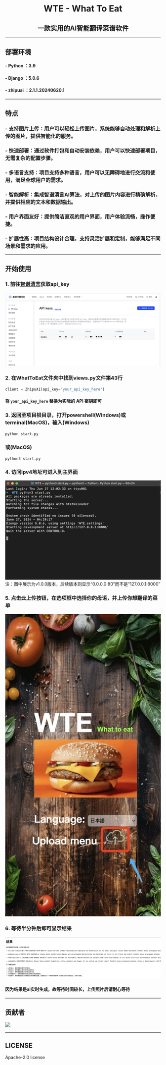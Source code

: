 # <center>**WTE - What To Eat**</center>

## <center>一款实用的AI智能翻译菜谱软件</center>

---

## 部署环境
#### - **Python** ：3.9
#### - **Django** ：5.0.6
#### - **zhipuai** ：2.1.1.20240620.1

---

## 特点

### - **支持图片上传**：用户可以轻松上传图片，系统能够自动处理和解析上传的图片，提供智能化的服务。

### - **快速部署**：通过软件打包和自动安装依赖，用户可以快速部署项目，无需复杂的配置步骤。

### - **多语言支持**：项目支持多种语言，用户可以无障碍地进行交流和使用，满足全球用户的需求。

### - **智能解析**：集成[智谱清言](https://open.bigmodel.cn/)AI算法，对上传的图片内容进行精确解析，并提供相应的文本和数据输出。

### - **用户界面友好**：提供简洁直观的用户界面，用户体验流畅，操作便捷。

### - **扩展性高**：项目结构设计合理，支持灵活扩展和定制，能够满足不同场景和需求的应用。

---

## 开始使用
### 1. 前往[智谱清言](https://open.bigmodel.cn/usercenter/apikeys)获取**api_key**

![image-20240627092039200](/readme_files/how_to_use/api_key.jpg)

### 2. 在WhatToEat文件夹中找到views.py文件第43行

```python
client = ZhipuAI(api_key="your_api_key_here")
```

#### 将 `your_api_key_here` 替换为实际的 API 密钥即可

### 3. 返回至项目根目录，打开powershell(Windows)或terminal(MacOS)，输入(Windows)

```bash
python start.py
```

### 或(MacOS)

```
python3 start.py
```



### 4. 访问Ipv4地址可进入到主界面

![image-20240627092039200](/readme_files/how_to_use/terminal.jpg)
注：图中展示为v1.0.0版本，后续版本则显示“0.0.0.0:80”而不是“127.0.0.1:8000”

### 5. 点击云上传按钮，在选项框中选择你的母语，并上传你想翻译的菜单

![image-20240627092039200](/readme_files/how_to_use/choose.jpg)

### 6. 等待半分钟后即可显示结果

![image-20240627092039200](readme_files/how_to_use/result.jpg)

#### 因为结果是ai实时生成，故等待时间较长，上传照片后请耐心等待


---

## 贡献者
<a href="https://github.com/Bistu-OSSDT-2024/23-FOSA_BM/graphs/contributors">
  <img src="https://contrib.rocks/image?repo=Bistu-OSSDT-2024/23-FOSA_BM" />
</a>



---

## LICENSE

Apache-2.0 license
